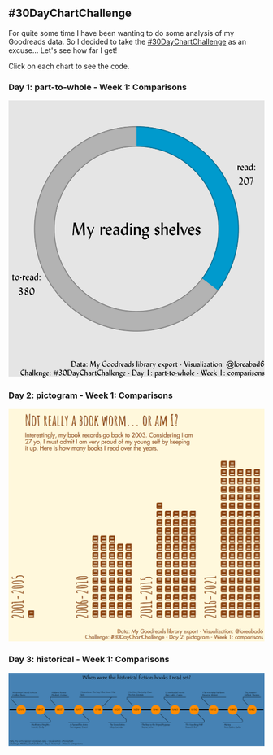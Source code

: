 ## #30DayChartChallenge

For quite some time I have been wanting to do some analysis of my Goodreads data. So I decided to take the [#30DayChartChallenge](https://twitter.com/hashtag/30DayChartChallenge) as an excuse...
Let's see how far I get!

Click on each chart to see the code.

### Day 1: part-to-whole - Week 1: Comparisons
[![](charts/day_1.png)](R/day_1_part-to-whole.R)

### Day 2: pictogram - Week 1: Comparisons
[![](charts/day_2.png)](R/day_2_pictogram.R)

### Day 3: historical - Week 1: Comparisons
[![](charts/day_3.png)](R/day_3_pictogram.R)
